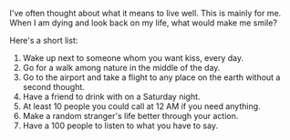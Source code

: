 I've often thought about what it means to live well. This is mainly for me. When I am dying and look back on my life, what would make me smile?

Here's a short list:
1. Wake up next to someone whom you want kiss, every day.
2. Go for a walk among nature in the middle of the day.
3. Go to the airport and take a flight to any place on the earth without a second thought.
4. Have a friend to drink with on a Saturday night.
5. At least 10 people you could call at 12 AM if you need anything.
6. Make a random stranger's life better through your action.
7. Have a 100 people to listen to what you have to say.
